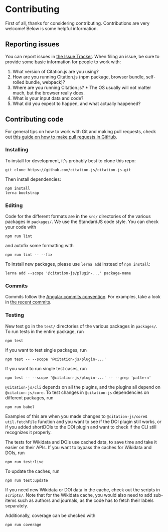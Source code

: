 # Contributing

First of all, thanks for considering contributing. Contributions are very welcome! Below is some helpful information.

## Reporting issues

You can report issues in [the Issue Tracker](https://github.com/citation-js/citation-js/issues). When filing an issue, be sure to provide some basic information for people to work with:

  1. What version of Citation.js are you using?
  2. How are you running Citation.js (npm package, browser bundle, self-rolled bundle, webpack)?
  3. Where are you running Citation.js?
    * The OS usually will not matter much, but the browser really does.
  4. What is your input data and code?
  5. What did you expect to happen, and what actually happened?

## Contributing code

For general tips on how to work with Git and making pull requests, check out [this guide on how to make pull requests in GitHub](https://git-scm.com/book/en/v2/GitHub-Contributing-to-a-Project).

### Installing

To install for development, it's probably best to clone this repo:

    git clone https://github.com/citation-js/citation-js.git

Then install dependencies:

    npm install
    lerna bootstrap

### Editing

Code for the different formats are in the `src/` directories of the various packages in `packages/`. We use the StandardJS code style. You can check your code with

    npm run lint

and autofix some formatting with

    npm run lint -- --fix

To install new packages, please use `lerna add` instead of `npm install`:

    lerna add --scope '@citation-js/plugin-...' package-name

### Commits

Commits follow the [Angular commits convention](https://github.com/angular/angular/blob/master/CONTRIBUTING.md#commit). For examples, take a look in [the recent commits](https://github.com/citation-js/citation-js/commits).

### Testing

New test go in the `test/` directories of the various packages in `packages/`. To run tests in the entire package, run

    npm test

If you want to test single packages, run

    npm test -- --scope '@citation-js/plugin-...'

If you want to run single test cases, run

    npm test -- --scope '@citation-js/plugin-...' -- --grep 'pattern'

`@citation-js/cli` depends on all the plugins, and the plugins all depend on `@citation-js/core`. To test changes in `@citation-js` dependencies on different packages, run

    npm run babel

Examples of this are when you made changes to `@citation-js/core`s `util.fetchFile` function and you want to see if the DOI plugin still works, or if you added shortDOIs to the DOI plugin and want to check if the CLI still recognizes it properly.

The tests for Wikidata and DOIs use cached data, to save time and take it easier on their APIs. If you want to bypass the caches for Wikidata and DOIs, run

    npm run test:live

To update the caches, run

    npm run test:update

If you need new Wikidata or DOI data in the cache, check out the scripts in `scripts/`. Note that for the Wikidata cache, you would also need to add sub-items such as authors and journals, as the code has to fetch their labels separately.

Additionally, coverage can be checked with

    npm run coverage
